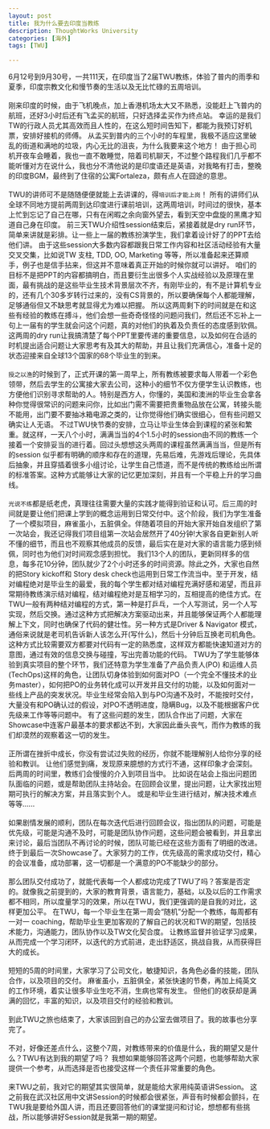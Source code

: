 ```yaml
---
layout: post
title: 我为什么要去印度当教练
description: ThoughtWorks University
categories: [海外]
tags: [TWU]

---
```


6月12号到9月30号，一共111天，在印度当了2届TWU教练，体验了普内的雨季和夏季，印度宗教文化和慢节奏的生活以及无比忙碌的五周培训。
<br />
<br />
刚来印度的时候，由于飞机晚点，加上香港机场太大又不熟悉，没能赶上飞普内的航班，还好3小时后还有飞孟买的航班，只好选择孟买作为终点站。
幸运的是我们TW的行政人员尤其高效而且人性的，在这么短时间告知下，都能为我预订好机票，安排好接机的师傅。
从孟买到普内的三个小时的车程里，我极不适应这里破乱的街道和满地的垃圾，内心无比的沮丧，为什么我要来这个地方！
由于担心司机开夜车会睡着，我也一直不敢睡觉，陪着司机聊天，不过整个路程我们几乎都不能听懂对方在说什么，我也分不清他说的是印度语还是英语，对我略有打击，整晚的印度BGM，最终到了住宿的公寓Fortaleza，颇有点人在囧途的意思。
<br />
<br />
TWU的讲师可不是随随便便就能上去讲课的，得`培训后才能上岗`！
所有的讲师们从全球不同地方提前两周到达印度进行课前培训，这两周培训，时间过的很快，基本上忙到忘记了自己在哪，只有在闲暇之余向窗外望去，看到天空中盘旋的黑鹰才知道自己身在印度。
前三天TWU介绍性session结束后，紧接着就是dry run环节，简单来讲就是彩排。让一些上一届的教练扮演学生，我们拿着设计好了的PPT去给他们讲。
由于这些session大多数内容都跟我日常工作内容和社区活动经验有大量交叉交集，比如说TW 支柱, TDD, OO, Marketing 等等，所以准备起来还算顺手，例子也是信手拈来，但这并不意味着真正开始的时候你就可以讲好。
咱们的目标不是把PPT的内容都搞明白，而且要衍生出很多个人实战经验以及原理在里面，最有挑战的是这些毕业生技术背景层次不齐，有刚毕业的，有不是计算机专业的，还有几个30多岁转行过来的，没有CS背景的，所以要确保每个人都能理解，足够通俗但又不缺思考就显得尤为难以把握。
所以这两周剩下的时间就是在和这些有经验的教练在搏斗，他们会想一些奇奇怪怪的问题问我们，然后还不忘补上一句上一届有的学生就会问这个问题，真的对他们的执着及负责任的态度感到钦佩。
这两周的dry run让我搞清楚了每个PPT里要传递的重要信息，以及如何在合适的时机提出适合问题让大家思考有及其大的帮助，并且让我们充满信心，准备十足的状态迎接来自全球13个国家的68个毕业生的到来。
<br />
<br />
`授之以渔`的时候到了，正式开课的第一周早上，所有教练被要求每人带着一个彩色领带，然后去学生的公寓接大家去公司，这种小的细节不仅方便学生认识教练，也方便他们识别寻求帮助的人。特别是西方人，你懂的，美国和澳洲的毕业生会拿各种你觉得很常识的问题来问你，比如出门需不需要把贵重物品放在公寓，转接头能不能用，出门要不要抽冰箱电源之类的，让你觉得他们确实很细心，但有些问题又确实让人无语。
不过TWU快节奏的安排，立马让毕业生体会到课程的紧张和繁重。就这样，一天八个小时，满满当当的4个1.5小时的session由不同的教练一个接着一个安排妥当的进行着。回过头想想这头两周的课程虽然满满当当，但是所有的session 似乎都有明确的顺序和存在的道理，先易后难，先游戏后理论，先具体后抽象，并且穿插着很多小组讨论，让学生自己悟道，而不是传统的教练给出所谓的标准答案。这种方式能够让大家的记忆更加深刻，并且有一个平稳上升的学习曲线。
<br />
<br />
`光说不练`都是纸老虎，真理往往需要大量的实践才能得到验证和认可。后三周的时间就是要让他们把课上学到的概念运用到日常交付中。这个阶段，我们为学生准备了一个模拟项目，麻雀虽小，五脏俱全。伴随着项目的开始大家开始自发组织了第一次站会，我还记得我们项目组第一次站会居然开了40分钟!大家各自更新别人听不懂的细节，而且也不观察其他成员的反馈，最后实在是对大家的语言能力感到倾佩，同时也为他们对时间观念感到担忧。
我们13个人的团队，更新同样多的信息，每多花10分钟，团队就少了2个小时还多的时间资源。除此之外，大家也自然的把Story kickoff和 Story desk check也运用到日常工作流当中。至于开发，结对编程绝对是毕业生的最爱，我的每个学生都对结对编程充满好感和渴望，而且非常期待教练演示结对编程，结对编程绝对是互相学习的，互相提高的绝佳方式。在TWU一般有两种结对编程的方式，第一种是打乒乓，一个人写测试，另一个人写实现，然后交换。通过这种方式把解决方案驱动出来，并且能够保证两个人都能理解上下文，同时也确保了代码的健壮性。另一种方式是Driver & Navigator 模式，通俗来说就是老司机告诉新人该怎么开(写什么)，然后十分钟后互换老司机角色。这种方式比较需要双方都要对代码有一定的熟悉度，这样双方都能快速知道对方的意图，通过有效的信息交换与碰撞，写出完善功能的代码。
TWU为了学生能够体验到真实项目的整个环节，我们还特意为学生准备了产品负责人(PO) 和运维人员(TechOps)这样的角色，让团队切身体验到如何面对PO（一个完全不懂技术的业务master），如何把PO的业务转化成可以开发并且交付的功能，以及如何面对一些线上产品的突发状况。毕业生经常会陷入到与PO沟通不及时，不能按时交付，大量没有和PO确认过的假设，对PO不透明进度，隐瞒Bug，以及不能根据客户优先级来工作等等问题中。
有了这些问题的发生，团队合作出了问题，大家在Showcase中连客户最基本的要求都达不到，大家因此垂头丧气，而作为教练的我们却漠然的观察着这一切的发生。
<br />
<br />
正所谓在挫折中成长，你没有尝试过失败的经历，你就不能理解别人给你分享的经验和教训。
让他们感觉到痛，发现原来臆想的方式行不通，这样印象才会深刻。后两周的时间里，教练们会慢慢的介入到项目当中。
比如说在站会上指出问题团队面临的问题，或是帮助团队主持站会。在回顾会议里，提出问题，让大家找出短期可执行的解决方案，并且落实到个人。
或是和毕业生进行结对，解决技术难点等等......
<br />
<br />
如果剧情发展的顺利，团队在每次迭代后进行回顾会议，指出团队的问题，可能是优先级，可能是沟通不及时，可能是团队协作问题，这些问题会被看到，并且拿出来讨论，最后当团队不再讨论的时候，团队可能已经在这些方面有了明细的改进。
终于到最后一次Showcase了。大家努力的工作，优先级高的需求成功交付，精心的会议准备，成功部署，这一切都是一个满意的PO不能缺少的部分。
<br />
<br />
那么团队交付成功了，就能代表每一个人都成功完成了TWU了吗？答案是否定的。就像我之前提到的，大家的教育背景，语言能力，基础，以及以后的工作需求都不相同，所以度量学习的效果，所以在TWU，我们更强调的是自我的对比，这样更加公平。
在TWU，每一个毕业生在第一周会“随机”分配一个教练，每周都有一对一 coaching，帮助毕业生更加客观的了解自己的状况和TW的期望，包括技术能力，沟通能力，团队协作以及TW文化契合度。
让教练监督并验证学习成果，从而完成一个学习闭环，以迭代的方式前进，走出舒适区，挑战自我，从而获得巨大的成长。
<br />
<br />
短短的5周的时间里，大家学习了公司文化，敏捷知识，各角色必备的技能，团队合作，以及项目的交付。
麻雀虽小，五脏俱全，紧张快速的节奏，再加上纯英文的工作环境，着实让很多毕业生吃不消，生病也常有发生。
但他们的收获却是满满的回忆，丰富的知识，以及项目交付的经验和教训。
<br />
<br />
到此TWU之旅也结束了，大家该回到自己的办公室去做项目了。我的故事也分享完了。
<br />
<br />
不对，好像还差点什么，这整个7周，对教练带来的价值是什么，我的期望又是什么？TWU有达到我的期望了吗？
我想如果能够回答这两个问题，也能够帮助大家提供一个参考，从而选择是否也接受这样一个责任非常重要的角色。
<br />
<br />
来TWU之前，我对它的期望其实很简单，就是能给大家用纯英语讲Session。
这之前我在武汉社区用中文讲Session的时候都会很紧张，声音有时候都会颤抖，在TWU我是要给外国人讲，而且还要回答他们的课堂提问和讨论，想想都有些挑战，所以能够讲好Session就是我第一期的期望。